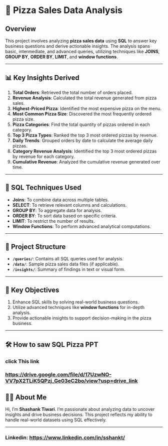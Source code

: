 # 🍕 Pizza Sales Data Analysis

## Overview
This project involves analyzing **pizza sales data** using **SQL** to answer key business questions and derive actionable insights. The analysis spans basic, intermediate, and advanced queries, utilizing techniques like **JOINS**, **GROUP BY**, **ORDER BY**, **LIMIT**, and **window functions**.

---

## 📊 Key Insights Derived
1. **Total Orders**: Retrieved the total number of orders placed.  
2. **Revenue Analysis**: Calculated the total revenue generated from pizza sales.  
3. **Highest-Priced Pizza**: Identified the most expensive pizza on the menu.  
4. **Most Common Pizza Size**: Discovered the most frequently ordered pizza size.  
5. **Pizza Categories**: Find the total quantity of pizzas ordered in each category.  
6. **Top 3 Pizza Types**: Ranked the top 3 most ordered pizzas by revenue.  
7. **Daily Trends**: Grouped orders by date to calculate the average daily pizzas.  
8. **Category Revenue Analysis**: Identified the top 3 most ordered pizzas by revenue for each category.  
9. **Cumulative Revenue**: Analyzed the cumulative revenue generated over time.

---

## 🚀 SQL Techniques Used
- **Joins**: To combine data across multiple tables.  
- **SELECT**: To retrieve relevant columns and calculations.  
- **GROUP BY**: To aggregate data for analysis.  
- **ORDER BY**: To sort data based on specific criteria.  
- **LIMIT**: To restrict the number of results.  
- **Window Functions**: To perform advanced analytical computations.

---

## 💃 Project Structure
- **`/queries/`**: Contains all SQL queries used for analysis.  
- **`/data/`**: Sample pizza sales data files (if applicable).  
- **`/insights/`**: Summary of findings in text or visual form.

---

## 🔎 Key Objectives
1. Enhance SQL skills by solving real-world business questions.  
2. Utilize advanced techniques like **window functions** for in-depth analysis.  
3. Provide actionable insights to support decision-making in the pizza business.

---

## 🛠️ How to saw SQL Pizza PPT
### click This link 
 ### https://drive.google.com/file/d/17UzwNO-VV7pX2TLiK5QPzj_Ge03eC2bo/view?usp=drive_link



## 👩‍💻 About Me
Hi, I’m **Shashank Tiwari**. I’m passionate about analyzing data to uncover insights and drive business decisions. This project reflects my ability to handle real-world datasets using SQL effectively.

---
### Linkedin: https://www.linkedin.com/in/sshankt/ 

